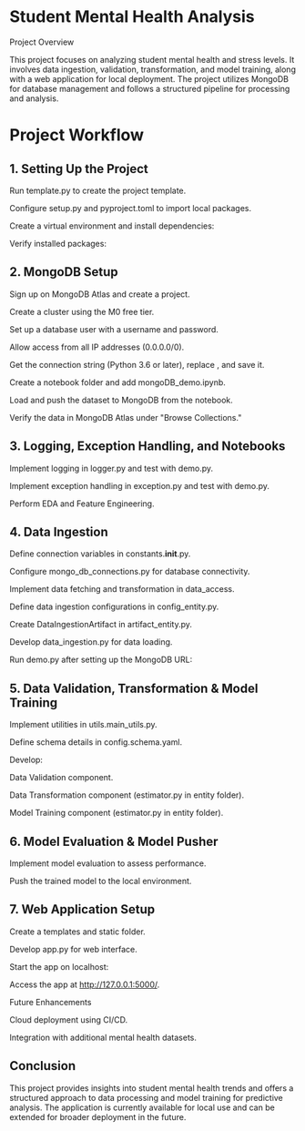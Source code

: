# Student Mental Health Analysis

Project Overview

This project focuses on analyzing student mental health and stress levels. It involves data ingestion, validation, transformation, and model training, along with a web application for local deployment. The project utilizes MongoDB for database management and follows a structured pipeline for processing and analysis.

# Project Workflow

## 1. Setting Up the Project

Run template.py to create the project template.

Configure setup.py and pyproject.toml to import local packages.

Create a virtual environment and install dependencies:

Verify installed packages:

## 2. MongoDB Setup

Sign up on MongoDB Atlas and create a project.

Create a cluster using the M0 free tier.

Set up a database user with a username and password.

Allow access from all IP addresses (0.0.0.0/0).

Get the connection string (Python 3.6 or later), replace <password>, and save it.

Create a notebook folder and add mongoDB_demo.ipynb.

Load and push the dataset to MongoDB from the notebook.

Verify the data in MongoDB Atlas under "Browse Collections."

## 3. Logging, Exception Handling, and Notebooks

Implement logging in logger.py and test with demo.py.

Implement exception handling in exception.py and test with demo.py.

Perform EDA and Feature Engineering.

## 4. Data Ingestion

Define connection variables in constants.__init__.py.

Configure mongo_db_connections.py for database connectivity.

Implement data fetching and transformation in data_access.

Define data ingestion configurations in config_entity.py.

Create DataIngestionArtifact in artifact_entity.py.

Develop data_ingestion.py for data loading.

Run demo.py after setting up the MongoDB URL:

## 5. Data Validation, Transformation & Model Training

Implement utilities in utils.main_utils.py.

Define schema details in config.schema.yaml.

Develop:

Data Validation component.

Data Transformation component (estimator.py in entity folder).

Model Training component (estimator.py in entity folder).

## 6. Model Evaluation & Model Pusher

Implement model evaluation to assess performance.

Push the trained model to the local environment.

## 7. Web Application Setup

Create a templates and static folder.

Develop app.py for web interface.

Start the app on localhost:

Access the app at http://127.0.0.1:5000/.

Future Enhancements

Cloud deployment using CI/CD.

Integration with additional mental health datasets.

## Conclusion

This project provides insights into student mental health trends and offers a structured approach to data processing and model training for predictive analysis. The application is currently available for local use and can be extended for broader deployment in the future.

